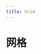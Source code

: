 ```yaml
---
title: Grid
---
```


# 网格

<ClientOnly>
    <grid-demo-1></grid-demo-1>
    <grid-demo-2></grid-demo-2>
    <grid-demo-3></grid-demo-3>
</ClientOnly>
